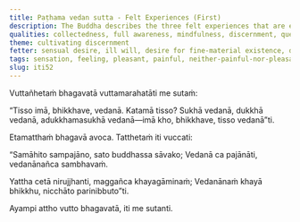 ```yaml
---
title: Paṭhama vedan sutta - Felt Experiences (First)
description: The Buddha describes the three felt experiences that are experienced on contact through the sense doors - pleasant, painful, and neither-painful-nor-pleasant.
qualities: collectedness, full awareness, mindfulness, discernment, quenching
theme: cultivating discernment
fetter: sensual desire, ill will, desire for fine-material existence, desire for immaterial existence, ignorance
tags: sensation, feeling, pleasant, painful, neither-painful-nor-pleasant, discernment, quenching, buddha, iti, iti50-99
slug: iti52
---
```


Vuttañhetaṁ bhagavatā vuttamarahatāti me sutaṁ:

“Tisso imā, bhikkhave, vedanā. Katamā tisso? Sukhā vedanā, dukkhā vedanā, adukkhamasukhā vedanā—imā kho, bhikkhave, tisso vedanā”ti.

Etamatthaṁ bhagavā avoca. Tatthetaṁ iti vuccati:

“Samāhito sampajāno,
sato buddhassa sāvako;
Vedanā ca pajānāti,
vedanānañca sambhavaṁ.

Yattha cetā nirujjhanti,
maggañca khayagāminaṁ;
Vedanānaṁ khayā bhikkhu,
nicchāto parinibbuto”ti.

Ayampi attho vutto bhagavatā, iti me sutanti.
